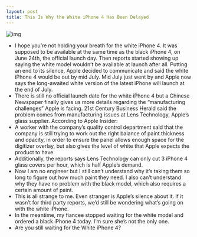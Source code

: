 ```yaml
---
layout: post
title: This Is Why the White iPhone 4 Has Been Delayed
---
```

![img](http://media.idownloadblog.com/wp-content/uploads/2010/06/White-iPhone-4.jpg)
* I hope you’re not holding your breath for the white iPhone 4. It was supposed to be available at the same time as the black iPhone 4, on June 24th, the official launch day. Then reports started showing up saying the white model wouldn’t be available at launch after all. Putting an end to its silence, Apple decided to communicate and said the white iPhone 4 would be out by mid July. Mid July just went by and Apple now says the long-awaited white version of the latest iPhone will launch at the end of July.
* There is still no official launch date for the white iPhone 4 but a Chinese Newspaper finally gives us more details regarding the “manufacturing challenges” Apple is facing. 21st Century Business Herald said the problem comes from manufacturing issues at Lens Technology, Apple’s glass supplier. According to Apple Insider:
* A worker with the company’s quality control department said that the company is still trying to work out the right balance of paint thickness and opacity, in order to ensure the panel allows enough space for the digitizer overlay, but also gives the level of white that Apple expects the product to have.
* Additionally, the reports says Lens Technology can only cut 3 iPhone 4 glass covers per hour, which is half Apple’s demand.
* Now I am no engineer but I still can’t understand why it’s taking them so long to figure out how much paint they need. I also can’t understand why they have no problem with the black model, which also requires a certain amount of paint.
* This is all strange to me. Even stranger is Apple’s silence about it. If it wasn’t for third party reports, we’d still be wondering what’s going on with the white iPhone.
* In the meantime, my fiancee stopped waiting for the white model and ordered a black iPhone 4 today. I’m sure she’s not the only one.
* Are you still waiting for the White iPhone 4?

